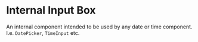# Internal Input Box

An internal component intended to be used by any date or time component.
I.e. `DatePicker`, `TimeInput` etc.
